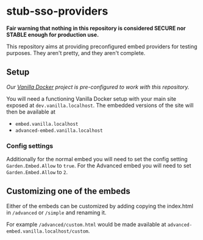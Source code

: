 # stub-sso-providers

**Fair warning that nothing in this repository is considered SECURE nor STABLE enough for production use.**

This repository aims at providing preconfigured embed providers for testing purposes. They aren't pretty, and they aren't complete.

## Setup

*Our [Vanilla Docker](https://github.com/vanilla/vanilla-docker/) project is pre-configured to work with this repository.*

You will need a functioning Vanilla Docker setup with your main site exposed at `dev.vanilla.localhost`. The embedded versions of the site will then be available at

- `embed.vanilla.localhost`
- `advanced-embed.vanilla.localhost`

### Config settings

Additionally for the normal embed you will need to set the config setting `Garden.Embed.Allow` to `true`. For the Advanced embed you will need to set `Garden.Embed.Allow` to `2`.

## Customizing one of the embeds

Either of the embeds can be customized by adding copying the index.html in `/advanced` or `/simple` and renaming it.

For example `/advanced/custom.html` would be made available at `advanced-embed.vanilla.localhost/custom`.
